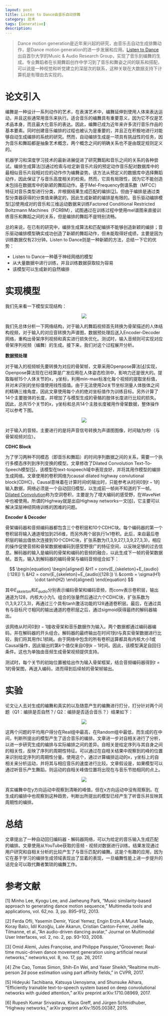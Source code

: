 ```yaml
---
layout: post
title: Listen to Dance由音乐自动排舞
category: 技术
tags: [Generative]
description: 
---
```


> Dance motion generation是近年来兴起的研究，由音乐去自动生成排舞动作，是Dance motion generation的进一步发展和应用。[Listen to Dance](https://arxiv.org/abs/1811.00818)出自首尔大学的Music & Audio Research Group，实现了音乐到编舞的生成。专业舞蹈者在长期舞蹈创作中学习到了音乐和舞姿之间的联系和搭配，可以说是一种视觉和听觉建立的深层次的联系，这种关联在大数据支持下计算机是有理由去实现的。

# 论文引入

编舞是一种设计一系列动作的艺术，在表演艺术中，编舞延伸到使用人体来表达运动，并且这些通常用音乐来执行。适合音乐的编舞具有重要意义，因为它不仅是艺术品本身，而且最大化音乐的表达。因此，编舞已成为近年来许多流行音乐作品的基本要素。同时创建音乐编排的过程也被认为是重要的，并且正在积极地进行对能够自动生成编排的系统的研究。然而，自动编排生成是一项具有挑战性的任务，因为音乐和舞蹈都是抽象艺术概念，两个概念之间的明确关系也不是由既定规则定义的。

机器学习和深度学习技术的最新进展促进了研究舞蹈和音乐之间的关系的各种尝试。编排生成算法[[1](https://link.springer.com/article/10.1007/s11042-012-1288-5)]通过检索与给定新音乐片段的预定动作音乐配对数据库中的最相似音乐片段相对应的动作作为编舞姿势。该方法从预定义的数据库中选择舞蹈动作，因此保证了与音乐高度相关的检索。然而，它具有局限性，因为它不能创造未包括在数据库中的新颖的舞蹈动作。基于Mel-Frequency倒谱系数（MFCC）特征对音乐类型进行分类，并根据结果生成匹配的编排[[2](https://link.springer.com/article/10.1007/s12193-008-0009-x)]。但由于编排是通过类型分类器获得的分类值来确定的，因此生成新颖的编排是有限的。音乐驱动编排模型[[3](https://omid.al/projects/GrooveNet.html)]使用成对的音乐和三维运动数据来训练Factored Conditional Restricted Boltzmann Machines（FCRBM），试图通过在训练过程中使用mel谱图来直接训练音乐和舞蹈之间的关系，但是编排的舞蹈不是特别流畅。

总的来说，在已有的研究中，编排生成算法和匹配编排不能够创造新颖的编排；音乐驱动编排模型确实成功创造了新颖的舞蹈动作，但未能取得好成绩，主要是因为训练数据仅有23分钟。Listen to Dance则是一种新颖的方法，总结一下它的优势：

- Listen to Dance一种基于神经网络的模型
- 从大量数据中进行训练，并且训练数据获取较为容易
- 该模型可以生成新的自然编排

# 实现模型

我们先来看一下模型实现结构：

<p align="center">
    <img src="/assets/img/VAE/L2D1.png">
</p>

我们先总体分析一下网络结构，对于输入的舞蹈视频首先转换为骨架描述的人体结构视频，对于输入的对应音转换为声谱图，数据预处理后送入Encoder-Decoder网络，重构出骨架序列视频和真实进行损失优化。测试时，输入音频则可实现对应骨架序列视频（编舞）的生成。接下来，我们对这个过程展开分析。

**数据预处理**

对于输入的视频帧先要转换为对应的骨架帧，文章采用Openpose算法[[4](https://arxiv.org/abs/1611.08050)]实现，Openpose算法现在已经算是广发应用在人体姿态检测中，影响力还是很大的。提取每帧15个人体关节的x，y坐标，利用min-max标准化每个视频的提取坐标值，并对未识别的坐标值使用线性插值。由于无法使用2d关节坐标测量人体肢体之间的精确三维角度，因此文章使用每个点的绝对坐标值作为训练目标。另外计算了14个主要肢体的长度，并增加了与模型生成的骨骼的肢体长度进行比较的损失。因此，总共15个关节的x，y坐标和总共14个主肢长度被用作骨架数据，整体操作可以参考下图。

<p align="center">
    <img src="/assets/img/VAE/L2D2.png">
</p>

对于输入的音频，主要进行的是将声音信号转换为声谱图图像，时间轴为t秒（与骨架视频对应）。

**CDHC Block**

为了学习两种不同模态（即音乐和舞蹈）的时间序列数据之间的关系，需要一个执行多模态序列到序列变换的模型。文章修改了Dilated Convolution Text-To-Speech模型[[5](https://arxiv.org/abs/1710.08969)]，该模型在text-tospeech域中表现良好，并将其用作模型的编排生成网络。文章使用的卷积网络为causal dilated highway convlutional block(CDHC)，Causal意味着在计算时间$t$的输出时，只能参考从时间0到$t-1$的输入数据，网络必须是一个自动回归模型，以生成前一帧尚不知道的下一帧。[Dilated Convolution](https://www.zhihu.com/question/54149221)称为空洞卷积，主要是为了增大编码的感受野，在WaveNet中也被使用。所谓的Highway就是出自Highway networks一文[[6](https://arxiv.org/abs/1505.00387)]，它主要可以解决深层神经网络训练的困难的问题。

**Encoder & Decoder**

骨架编码器和音频编码器都包含三个卷积层和10个CDHC块。每个编码器的第一个卷积层将输入通道增加到256维，而另外两个层执行1x1卷积。此后，来自最后卷积层的输出值依次连接到10个CDHC块，扩张系数为(1,3,9,27,1,3,9,27,3,3)，相应的操作促使音频和骨架数据被编码到感受野很广的特征空间，以反映足够的过去信息。解码器的输入是编码的骨架和编码的音频的融合，以此生成下一帧的骨架数据帧。首先，输入到解码器的编码骨架与编码音频组合如下：

$$
\begin{equation}
\begin{aligned}
&H1 = conv(E_{skeleton}+E_{audio}[:128]) \\
&H2 = conv(E_{skeleton}+E_{audio}[128:]) \\
&comb = \sigma(H1) \cdot tanh(H2)
\end{aligned}
\end{equation}
$$

其中$E_{skeleton}$和$E_{audio}$分别表示编码骨架和编码音频，而conv表示卷积层，输出通道为128，内核大小为1。组合的张量然后通过六个CDHC块，扩张系数为(1,3,9,27,3,3)，再通过三个具有tanh激活功能的128通道卷积层。最后，在通过具有与目标尺寸相同的输出通道的卷积层之后，通过sigmoid获得最终的解码器输出。

该网络从时间0到$t-1$接收骨架和音乐数据作为输入。两个数据都通过编码器编码，并在解码器的开头组合。解码器的最终输出在时间1到$t$与真实骨架数据进行比较，我们将其用作$L1$损耗。由于网络中包含的所有卷积运算都具有内核大小1或Causal操作，因此输出的第$k$个值仅来自0到$k-1$时间。因此，该模型满足自回归条件。这也为单独由音频生成骨架视频提供支持。

测试时，每个关节的初始位置被给出作为输入骨架框架，结合音频编码器得到$t=1$的骨架图，再送入编码，进而得到后续帧的骨架帧输出。

# 实验

论文让人去对生成的编舞和真实的以及随意产生的编舞进行打分，打分针对两个问题（Q1：编排是否自然？/ Q2：编排是否适合音乐？）结果如下：

<p align="center">
    <img src="/assets/img/VAE/L2D3.png">
</p>

这两个问题的平均用户得分在Real组中最高，在Random组中最低，而生成的在中间，判断所提出的模型产生了适合音乐的编排。文章进一步对自相关进行了分析，以进一步研究生成的编排与实际编排之间的差异。自相关是给定序列与其自身之间的相关性，反映了序列的周期性特征。可以通过在自相关结果中观察到的峰的位置来识别给定序列的周期性分量。使用这个，通过计算编排运动的x，y坐标上的自相关来分析运动，并将其与相应音乐的速度进行比较。文章假设是，如果模型可以通过听音乐产生舞蹈，则运动的自相关峰值位置将出现在与音乐节拍相同的点上。

<p align="center">
    <img src="/assets/img/VAE/L2D4.png">
</p>

真实编舞中在y方向运动中观察到清晰的峰值，但在x方向运动中没有观察到。在生成的编排中也观察到这种趋势，判断出所提出的模型已经产生了听音乐并反映其周期性的编排。

# 总结

文章提出了一种自动回归编码器 - 解码器网络，可以为给定的音乐输入生成匹配的编排。文章使用从YouTube获取的音频 - 视频对数据进行训练。结果发现通过用户研究和自相关分析的比较产生了与音乐匹配的编舞。这是个有趣的应用，因为它在基于学习的编排生成领域表现出了显着的表现，一旦编舞性能上进一步提升的话完全可以取代舞者繁琐的编舞工作。

# 参考文献

[1] Minho Lee, Kyogu Lee, and Jaeheung Park, “Music similarity-based approach to generating dance motion sequence,” Multimedia tools and applications, vol. 62,no. 3, pp. 895–912, 2013.

[2] Ferda Ofli, Yasemin Demir, Yücel Yemez, Engin Erzin,A Murat Tekalp, Koray Balcı, İdil Kızoğlu, Lale Akarun, Cristian Canton-Ferrer, Joëlle Tilmanne, et al.,“An audio-driven dancing avatar,” Journal on Multimodal User Interfaces, vol. 2, no. 2, pp. 93–103, 2008.

[3] Omid Alemi, Jules Françoise, and Philippe Pasquier,“Groovenet: Real-time music-driven dance movement generation using artificial neural networks,” networks,vol. 8, no. 17, pp. 26, 2017.

[4] Zhe Cao, Tomas Simon, Shih-En Wei, and Yaser Sheikh,“Realtime multi-person 2d pose estimation using part affinity fields,” in CVPR, 2017.

[5] Hideyuki Tachibana, Katsuya Uenoyama, and Shunsuke Aihara, “Efficiently trainable text-to-speech system based on deep convolutional networks with guided attention,” arXiv preprint arXiv:1710.08969, 2017.

[6] Rupesh Kumar Srivastava, Klaus Greff, and Jürgen Schmidhuber, “Highway networks,” arXiv preprint arXiv:1505.00387, 2015.